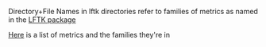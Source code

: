 Directory+File Names in lftk directories refer to families of metrics as named in the 
[LFTK package](https://github.com/brucewlee/lftk)

[Here](https://docs.google.com/spreadsheets/d/1uXtQ1ah0OL9cmHp2Hey0QcHb4bifJcQFLvYlVIAWWwQ/edit?gid=693915416#gid=693915416)
is a list of metrics and the families they're in